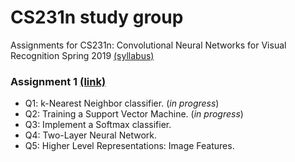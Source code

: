 # CS231n study group
Assignments for CS231n: Convolutional Neural Networks for Visual Recognition
Spring 2019
[(syllabus)](http://cs231n.stanford.edu/syllabus.html)

### Assignment 1 [(link)](http://cs231n.github.io/assignments2019/assignment1/)
  - Q1: k-Nearest Neighbor classifier. (_in progress_)
  - Q2: Training a Support Vector Machine. (_in progress_)
  - Q3: Implement a Softmax classifier. 
  - Q4: Two-Layer Neural Network.
  - Q5: Higher Level Representations: Image Features.